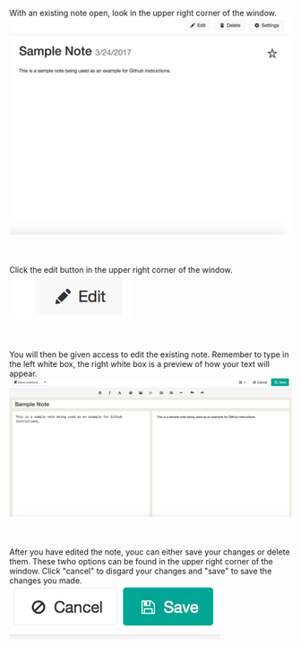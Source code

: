 With an existing note open, look in the upper right corner of the window.
![insert picture](assets/17.png)
<br><br>
<br><br>
Click the edit button in the upper right corner of the window.
![insert picture](assets/19.png)
<br><br>
<br><br>
You will then be given access to edit the existing note. Remember to type in the left white box, the right white box is a preview of how your text will appear.
![insert picture](assets/20.png)
<br><br>
<br><br>
After you have edited the note, youc can either save your changes or delete them. These twho options can be found in the upper right corner of the window. Click "cancel" to disgard your changes and "save" to save the changes you made.
![insert picture](assets/18.png)
